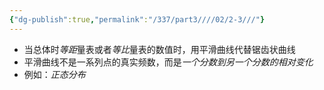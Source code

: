 ```yaml
---
{"dg-publish":true,"permalink":"/337/part3////02/2-3///"}
---
```


- 当总体时*等距*量表或者*等比*量表的数值时，用平滑曲线代替锯齿状曲线
- 平滑曲线不是一系列点的真实频数，而是*一个分数到另一个分数的相对变化*
- 例如：*正态分布*